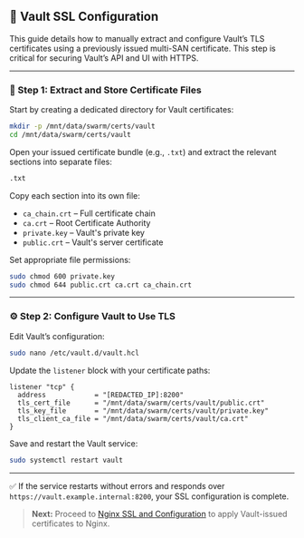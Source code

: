 ## 🔐 Vault SSL Configuration

This guide details how to manually extract and configure Vault’s TLS certificates using a previously issued multi-SAN
certificate. This step is critical for securing Vault’s API and UI with HTTPS.

---

### 📁 Step 1: Extract and Store Certificate Files

Start by creating a dedicated directory for Vault certificates:

```sh
mkdir -p /mnt/data/swarm/certs/vault
cd /mnt/data/swarm/certs/vault
```

Open your issued certificate bundle (e.g., `.txt`) and extract the relevant sections into separate files:

```sh
.txt
```

Copy each section into its own file:

- `ca_chain.crt` – Full certificate chain
- `ca.crt` – Root Certificate Authority
- `private.key` – Vault's private key
- `public.crt` – Vault's server certificate

Set appropriate file permissions:

```sh
sudo chmod 600 private.key
sudo chmod 644 public.crt ca.crt ca_chain.crt
```

---

### ⚙️ Step 2: Configure Vault to Use TLS

Edit Vault’s configuration:

```sh
sudo nano /etc/vault.d/vault.hcl
```

Update the `listener` block with your certificate paths:

```hcl
listener "tcp" {
  address            = "[REDACTED_IP]:8200"
  tls_cert_file      = "/mnt/data/swarm/certs/vault/public.crt"
  tls_key_file       = "/mnt/data/swarm/certs/vault/private.key"
  tls_client_ca_file = "/mnt/data/swarm/certs/vault/ca.crt"
}
```

Save and restart the Vault service:

```sh
sudo systemctl restart vault
```

---

✅ If the service restarts without errors and responds over `https://vault.example.internal:8200`, your SSL configuration
is complete.

> **Next:** Proceed to [Nginx SSL and Configuration](#) to apply Vault-issued certificates to Nginx.

